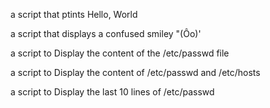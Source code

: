 a script that ptints Hello, World

a script that displays a confused smiley "(Ôo)'

a script to Display the content of the /etc/passwd file

a script to Display the content of /etc/passwd and /etc/hosts

a script to Display the last 10 lines of /etc/passwd



